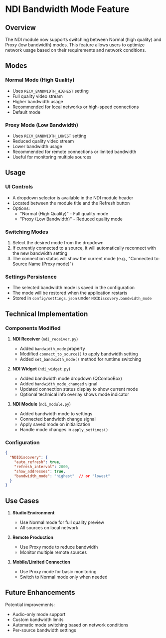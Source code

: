 # NDI Bandwidth Mode Feature

## Overview

The NDI module now supports switching between Normal (high quality) and Proxy (low bandwidth) modes. This feature allows users to optimize network usage based on their requirements and network conditions.

## Modes

### Normal Mode (High Quality)
- Uses `RECV_BANDWIDTH_HIGHEST` setting
- Full quality video stream
- Higher bandwidth usage
- Recommended for local networks or high-speed connections
- Default mode

### Proxy Mode (Low Bandwidth)
- Uses `RECV_BANDWIDTH_LOWEST` setting
- Reduced quality video stream
- Lower bandwidth usage
- Recommended for remote connections or limited bandwidth
- Useful for monitoring multiple sources

## Usage

### UI Controls
- A dropdown selector is available in the NDI module header
- Located between the module title and the Refresh button
- Options:
  - "Normal (High Quality)" - Full quality mode
  - "Proxy (Low Bandwidth)" - Reduced quality mode

### Switching Modes
1. Select the desired mode from the dropdown
2. If currently connected to a source, it will automatically reconnect with the new bandwidth setting
3. The connection status will show the current mode (e.g., "Connected to: Source Name (Proxy mode)")

### Settings Persistence
- The selected bandwidth mode is saved in the configuration
- The mode will be restored when the application restarts
- Stored in `config/settings.json` under `NDIDiscovery.bandwidth_mode`

## Technical Implementation

### Components Modified

1. **NDI Receiver** (`ndi_receiver.py`)
   - Added `bandwidth_mode` property
   - Modified `connect_to_source()` to apply bandwidth setting
   - Added `set_bandwidth_mode()` method for runtime switching

2. **NDI Widget** (`ndi_widget.py`)
   - Added bandwidth mode dropdown (QComboBox)
   - Added `bandwidth_mode_changed` signal
   - Updated connection status display to show current mode
   - Optional technical info overlay shows mode indicator

3. **NDI Module** (`ndi_module.py`)
   - Added bandwidth mode to settings
   - Connected bandwidth change signal
   - Apply saved mode on initialization
   - Handle mode changes in `apply_settings()`

### Configuration
```json
{
  "NDIDiscovery": {
    "auto_refresh": true,
    "refresh_interval": 2000,
    "show_addresses": true,
    "bandwidth_mode": "highest"  // or "lowest"
  }
}
```

## Use Cases

1. **Studio Environment**
   - Use Normal mode for full quality preview
   - All sources on local network

2. **Remote Production**
   - Use Proxy mode to reduce bandwidth
   - Monitor multiple remote sources

3. **Mobile/Limited Connection**
   - Use Proxy mode for basic monitoring
   - Switch to Normal mode only when needed

## Future Enhancements

Potential improvements:
- Audio-only mode support
- Custom bandwidth limits
- Automatic mode switching based on network conditions
- Per-source bandwidth settings